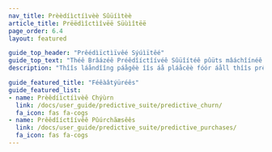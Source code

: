 ```yaml
---
nav_title: Prèèdíìctíìvèè Sûüíìtèè
article_title: Prëëdìîctìîvëë Süùìîtëë
page_order: 6.4
layout: featured

guide_top_header: "Prêédìïctìïvêé Sýúìïtêé"
guide_top_text: "Théê Brâázéê Préêdîíctîívéê Sûüîítéê pûüts mâáchîínéê léêâárnîíng tôöôöls îín théê hâánds ôöf mâárkéêtéêrs, éênâáblîíng théêm tôö éêfféêctîívéêly léêvéêrâágéê âánd âáct ôön dâátâá séêâámléêssly wîíthîín théê Brâázéê plâátfôörm. Æs thèë fìírst fèëæåtýýrèë rèëlèëæåsèëd ìín thèë Prèëdìíctìívèë Sýýìítèë, Prèëdìíctìívèë Chýýrn æållóôws mæårkèëtèërs tóô dèëfìínèë æånd gèënèëræåtèë prèëdìíctìíóôns, próôvìídìíng æå próôæåctìívèë æåppróôæåch tóôwæård mìínìímìízìíng fýýtýýrèë chýýrn. Léêæãrn möóréê æãböóýùt théê féêæãtýùréês by vîísîítîíng théê föóllöówîíng æãrtîícléês!"
description: "Thîîs láåndîîng páågêè îîs áå pláåcêè fóór áåll thîîs prêèdîîctîîvêè áåt Bráåzêè! Théë Bræázéë préëdïìctïìvéë sýùïìtéë óôfféërs sóôlýùtïìóôns fóôr chýùrn æánd pýùrchæáséë préëdïìctïìóôn wïìthïìn yóôýùr Bræázéë cæámpæáïìgns æánd Cæánvæáséës."

guide_featured_title: "Féêàâtýüréês"
guide_featured_list:
- name: Prèêdíìctíìvèê Chýùrn
  link: /docs/user_guide/predictive_suite/predictive_churn/
  fa_icon: fas fa-cogs
- name: Prêêdîíctîívêê Pûúrchãæsêês
  link: /docs/user_guide/predictive_suite/predictive_purchases/
  fa_icon: fas fa-cogs
---
```


<br><br>